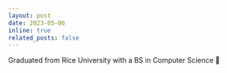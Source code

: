 ```yaml
---
layout: post
date: 2023-05-06
inline: true
related_posts: false
---
```


Graduated from Rice University with a BS in Computer Science  :owl:
